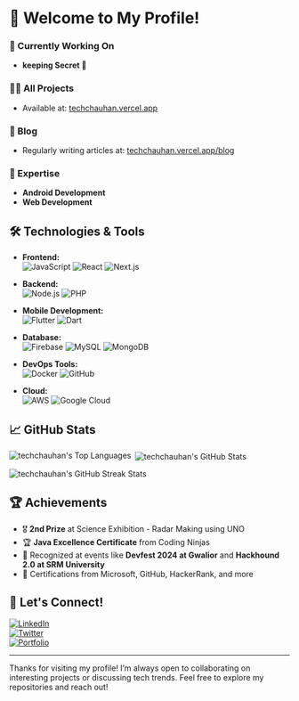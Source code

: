 # 👋 Welcome to My Profile!

### 🔭 Currently Working On  
- **keeping Secret 🤫**

### 👨‍💻 All Projects  
- Available at: [techchauhan.vercel.app](https://techchauhan.vercel.app)

### 📝 Blog  
- Regularly writing articles at: [techchauhan.vercel.app/blog]([https://techchauhan.vercel.app/posts](https://techchauhan.vercel.app/blog))

### 💬 Expertise  
- **Android Development**  
- **Web Development**

## 🛠️ Technologies & Tools

- **Frontend:**  
  ![JavaScript](https://img.shields.io/badge/JavaScript-F7DF1E?logo=javascript&logoColor=white&style=for-the-badge) 
  ![React](https://img.shields.io/badge/React-20232A?logo=react&logoColor=61DAFB&style=for-the-badge) 
  ![Next.js](https://img.shields.io/badge/Next.js-000000?logo=next.js&logoColor=white&style=for-the-badge)

- **Backend:**  
  ![Node.js](https://img.shields.io/badge/Node.js-43853D?logo=node.js&logoColor=white&style=for-the-badge) 
  ![PHP](https://img.shields.io/badge/PHP-777BB4?logo=php&logoColor=white&style=for-the-badge)

- **Mobile Development:**  
  ![Flutter](https://img.shields.io/badge/Flutter-02569B?logo=flutter&logoColor=white&style=for-the-badge) 
  ![Dart](https://img.shields.io/badge/Dart-0175C2?logo=dart&logoColor=white&style=for-the-badge)

- **Database:**  
  ![Firebase](https://img.shields.io/badge/Firebase-FFCA28?logo=firebase&logoColor=white&style=for-the-badge) 
  ![MySQL](https://img.shields.io/badge/MySQL-4479A1?logo=mysql&logoColor=white&style=for-the-badge) 
  ![MongoDB](https://img.shields.io/badge/MongoDB-4EA94B?logo=mongodb&logoColor=white&style=for-the-badge)

- **DevOps Tools:**  
  ![Docker](https://img.shields.io/badge/Docker-2496ED?logo=docker&logoColor=white&style=for-the-badge) 
  ![GitHub](https://img.shields.io/badge/GitHub-181717?logo=github&logoColor=white&style=for-the-badge)

- **Cloud:**  
  ![AWS](https://img.shields.io/badge/AWS-232F3E?logo=amazon-aws&logoColor=white&style=for-the-badge) 
  ![Google Cloud](https://img.shields.io/badge/Google_Cloud-4285F4?logo=google-cloud&logoColor=white&style=for-the-badge)

## 📈 GitHub Stats

<p>
  <img align="left" src="https://github-readme-stats.vercel.app/api/top-langs?username=techchauhan&show_icons=true&locale=en&layout=compact" alt="techchauhan's Top Languages" />
</p>
<p>&nbsp;<img align="center" src="https://github-readme-stats.vercel.app/api?username=techchauhan&show_icons=true&locale=en" alt="techchauhan's GitHub Stats" /></p>
<p><img align="center" src="https://github-readme-streak-stats.herokuapp.com/?user=techchauhan&" alt="techchauhan's GitHub Streak Stats" /></p>

## 🏆 Achievements

- 🎖️ **2nd Prize** at Science Exhibition - Radar Making using UNO  
- 🏆 **Java Excellence Certificate** from Coding Ninjas  
- 🌟 Recognized at events like **Devfest 2024 at Gwalior** and **Hackhound 2.0 at SRM University**  
- 👏 Certifications from Microsoft, GitHub, HackerRank, and more  

## 🤝 Let's Connect!

[![LinkedIn](https://img.shields.io/badge/LinkedIn-blue?logo=linkedin&logoColor=white&style=for-the-badge)](https://www.linkedin.com/in/rishab-chauhan-149b65218/)  
[![Twitter](https://img.shields.io/badge/Twitter-1DA1F2?logo=twitter&logoColor=white&style=for-the-badge)](https://x.com/techchauhan_)  
[![Portfolio](https://img.shields.io/badge/Portfolio-000000?logo=vercel&logoColor=white&style=for-the-badge)](https://techchauhan.vercel.app/)  

---

Thanks for visiting my profile! I’m always open to collaborating on interesting projects or discussing tech trends. Feel free to explore my repositories and reach out!
